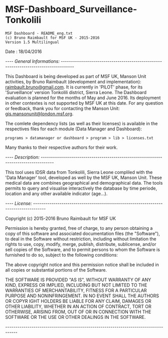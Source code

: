 # MSF-Dashboard_Surveillance-Tonkolili

	MSF Dashboard - README_eng.txt
	(c) Bruno Raimbault for MSF UK - 2015-2016
	Version 1.5 Multilingual
	
Date : 
18/04/2016

*----*
*General Informations:* 
*------------------------------------------------------------------------------------*

This Dashboard is being developed as part of MSF UK, Manson Unit activities, by Bruno Raimbault (development and implementation): raimbault.bruno@gmail.com. It is currently in 'PILOT' phase, for its 'Surveillance' version Tonkolili district, Sierra Leone.
The Dashboard evaluation is planned for the months of May and June 2016. Its deployment in other contextes is not supported by MSF UK at this date.
For any question or feedback, thank you for contacting the Manson Unit: gis.mansonunit@london.msf.org. 

The comlete dependency lists (as well as their licenses) is available in the respectives files for each module (Data Manager and Dashboard): 

	programs > datamanager or dashboard > program > lib > licenses.txt

Many thanks to their respective authors for their work.

*----*
*Description:*
*------------------------------------------------------------------------------------*

This tool uses IDSR data from Tonkolili, Sierra Leone compliled with the 'Data Manager' tool, developed as well by the MSF UK, Manson Unit. These medical data are combines geographical and demographical data.
The tools permits to query and visualise interactively the database by time periode, location and any other available indicator (age...). 

*----*
*License:*
*------------------------------------------------------------------------------------*

   Copyright (c) 2015-2016 Bruno Raimbault for MSF UK

   Permission is hereby granted, free of charge, to any person obtaining a copy of this software and associated documentation files (the "Software"), to deal in the Software without restriction, including without limitation the rights to use, copy, modify, merge, publish, distribute, sublicense, and/or sell copies of the Software, and to permit persons to whom the Software is furnished to do so, subject to the following conditions:

   The above copyright notice and this permission notice shall be included in all copies or substantial portions of the Software.

   THE SOFTWARE IS PROVIDED "AS IS", WITHOUT WARRANTY OF ANY KIND, EXPRESS OR IMPLIED, INCLUDING BUT NOT LIMITED TO THE WARRANTIES OF MERCHANTABILITY, FITNESS FOR A PARTICULAR PURPOSE AND NONINFRINGEMENT. IN NO EVENT SHALL THE AUTHORS OR COPYR
   IGHT HOLDERS BE LIABLE FOR ANY CLAIM, DAMAGES OR OTHER LIABILITY, WHETHER IN AN ACTION OF CONTRACT, TORT OR OTHERWISE, ARISING FROM, OUT OF OR IN CONNECTION WITH THE SOFTWARE OR THE USE OR OTHER DEALINGS IN THE SOFTWARE.

*------------------------------------------------------------------------------------*
